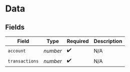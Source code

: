 # Data


## Fields

| Field              | Type               | Required           | Description        |
| ------------------ | ------------------ | ------------------ | ------------------ |
| `account`          | *number*           | :heavy_check_mark: | N/A                |
| `transactions`     | *number*           | :heavy_check_mark: | N/A                |